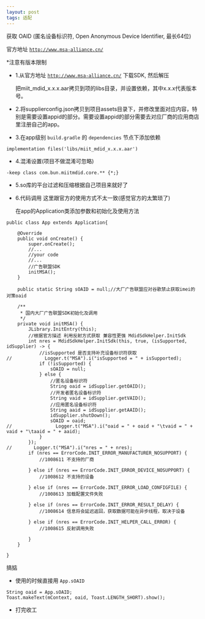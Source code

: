 ```yaml
---
layout: post
tags: 适配
---
```


获取 OAID (匿名设备标识符, Open Anonymous Device Identifier, 最长64位)

官方地址 [`http://www.msa-alliance.cn/`](http://www.msa-alliance.cn/)

*注意有版本限制

- 1.从官方地址 [`http://www.msa-alliance.cn/`](http://www.msa-alliance.cn/)
  下载SDK, 然后解压

  把miit_mdid_x.x.x.aar拷贝到项的libs目录，并设置依赖，其中x.x.x代表版本号。
  
- 2.将supplierconfig.json拷贝到项目assets目录下，并修改里面对应内容，特别是需要设置appid的部分。需要设置appid的部分需要去对应厂商的应用商店里注册自己的app。

- 3.在app级别 `build.gradle` 的 `dependencies` 节点下添加依赖

```
implementation files('libs/miit_mdid_x.x.x.aar')
```

- 4.混淆设置(项目不做混淆可忽略)

```
-keep class com.bun.miitmdid.core.** {*;}
```

- 5.so库的平台过滤和压缩根据自己项目来就好了

- 6.代码调用 这里跟官方的使用方式不太一致(感觉官方的太繁琐了)

  在app的Application类添加参数和初始化及使用方法

```
public class App extends Application{

    @Override
    public void onCreate() {
        super.onCreate();
        //...
        //your code
        //...
        //广告联盟SDK
        initMSA();
    }

    public static String sOAID = null;//大厂广告联盟应对谷歌禁止获取imei的对策oaid

    /**
     * 国内大厂广告联盟SDK初始化及调用
     */
    private void initMSA() {
        JLibrary.InitEntry(this);
        //根据官方描述 利用反射方式获取 兼容性更强 MdidSdkHelper.InitSdk
        int nres = MdidSdkHelper.InitSdk(this, true, (isSupported, idSupplier) -> {
            //isSupported 是否支持补充设备标识符获取
//            Logger.t("MSA").i("isSupported = " + isSupported);
            if (!isSupported) {
                sOAID = null;
            } else {
                //匿名设备标识符
                String oaid = idSupplier.getOAID();
                //开发者匿名设备标识符
                String vaid = idSupplier.getVAID();
                //应用匿名设备标识符
                String aaid = idSupplier.getAAID();
                idSupplier.shutDown();
                sOAID = oaid;
//                Logger.t("MSA").i("oaid = " + oaid + "\tvaid = " + vaid + "\taaid = " + aaid);
            }
        });
//        Logger.t("MSA").i("nres = " + nres);
        if (nres == ErrorCode.INIT_ERROR_MANUFACTURER_NOSUPPORT) {
            //1008611 不支持的厂商

        } else if (nres == ErrorCode.INIT_ERROR_DEVICE_NOSUPPORT) {
            //1008612 不支持的设备

        } else if (nres == ErrorCode.INIT_ERROR_LOAD_CONFIGFILE) {
            //1008613 加载配置文件失败

        } else if (nres == ErrorCode.INIT_ERROR_RESULT_DELAY) {
            //1008614 信息将会延迟返回，获取数据可能在异步线程，取决于设备

        } else if (nres == ErrorCode.INIT_HELPER_CALL_ERROR) {
            //1008615 反射调用失败

        }
    }

}
```

搞掂

- 使用的时候直接用 `App.sOAID`

```
String oaid = App.sOAID;
Toast.makeText(mContext, oaid, Toast.LENGTH_SHORT).show();
```
- 打完收工
